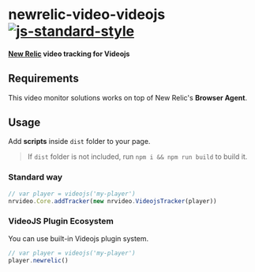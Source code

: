 # newrelic-video-videojs [![js-standard-style](https://img.shields.io/badge/code%20style-standard-brightgreen.svg)](http://standardjs.com)
#### [New Relic](http://newrelic.com) video tracking for Videojs

## Requirements
This video monitor solutions works on top of New Relic's **Browser Agent**.

## Usage
Add **scripts** inside `dist` folder to your page.

> If `dist` folder is not included, run `npm i && npm run build` to build it.

### Standard way
```javascript
// var player = videojs('my-player')
nrvideo.Core.addTracker(new nrvideo.VideojsTracker(player))
```
### VideoJS Plugin Ecosystem
You can use built-in Videojs plugin system.

```javascript
// var player = videojs('my-player')
player.newrelic()
```

